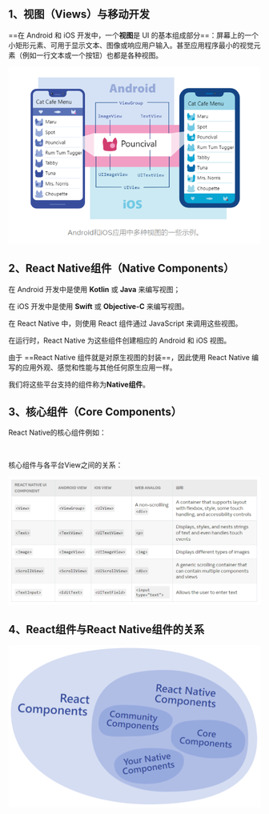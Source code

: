 ## 1、视图（Views）与移动开发

==在 Android 和 iOS 开发中，一个**视图**是 UI 的基本组成部分==：屏幕上的一个小矩形元素、可用于显示文本、图像或响应用户输入。甚至应用程序最小的视觉元素（例如一行文本或一个按钮）也都是各种视图。

![](..\99.Images\28.png)

## 2、React Native组件（Native Components）

在 Android 开发中是使用 **Kotlin** 或 **Java** 来编写视图；

在 iOS 开发中是使用 **Swift** 或 **Objective-C** 来编写视图。

在 React Native 中，则使用 React 组件通过 JavaScript 来调用这些视图。

在运行时，React Native 为这些组件创建相应的 Android 和 iOS 视图。

由于 ==React Native 组件就是对原生视图的封装==，因此使用 React Native 编写的应用外观、感觉和性能与其他任何原生应用一样。

我们将这些平台支持的组件称为**Native组件**。

## 3、核心组件（Core Components）

React Native的核心组件例如：

<View>   <ScrollView>   <Text>   <TextInput>   <Image>

核心组件与各平台View之间的关系：

![](..\99.Images\29.png)

## 4、React组件与React Native组件的关系

![](..\99.Images\30.png)